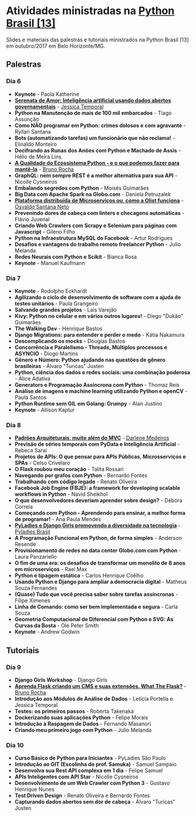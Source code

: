 # Atividades ministradas na [Python Brasil [13]](http://2017.pythonbrasil.org.br)

Slides e materiais das palestras e tutoriais ministrados na Python Brasil \[13\] em
outubro/2017 em Belo Horizonte/MG.

## Palestras

### Dia 6

- **Keynote** - Paola Katherine
- [**Serenata de Amor: Inteligência artificial usando dados abertos governamentais**](serenata_de_amor) - [Jessica Temporal](jtemporal.com)
- **Python na Manutenção de mais de 100 mil embarcados** - Tiago Assunção
- **Como NÃO programar em Python: crimes dolosos e com agravante** - Ryllari Santana
- **Bots (automatizando tarefas) um funcionário que não reclama!** - Elinaldo Monteiro
- **Decifrando as Runas dos Anões com Python e Machado de Assis** - Hélio de Meira Lins
- [**A Qualidade do Ecossistema Python - e o que podemos fazer para mantê-la**](http://brunorocha.org/slides/the-quality-of-the-python-ecosystem.html) - [Bruno Rocha](https://github.com/rochacbruno)
- **GraphQL: nem sempre REST é a melhor alternativa para sua API** - Nicolle Cysneiros
- **Embalando segredos com Python** - Moisés Guimarães
- **Big Data com Apache Spark na Globo.com** - Daniela Petruzalek
- [**Plataforma distribuída de Microserviços ou, como a Olist funciona**](plataforma_distribuida_de_microservicos) - [Osvaldo Santana Neto](https://github.com/osantana)
- **Prevenindo dores de cabeça com linters e checagens automáticas** - Flávio Juvenal
- **Criando Web Crawlers com Scrapy e Selenium para páginas com Javascript** - Gileno Filho
- **Python na Infraestrutura MySQL do Facebook** - Artur Rodrigues
- **Desafios e vantagens do trabalho remoto freelancer Python** - Julio Melanda
- **Redes Neurais com Python e Scikit** - Bianca Rosa
- **Keynote** - Manuel Kaufmann

### Dia 7

- **Keynote** - Rodolpho Eckhardt
- **Agilizando o ciclo de desenvolvimento de software com a ajuda de testes unitários** - Paula Grangeiro
- **Salvando grandes projetos** - Lais Varejão
- **Kivy: Python no celular e em vários outros lugares!** - Diego "Dukão" Guimarães
- **The Walking Dev** - Henrique Bastos
- **Django Migrations: para entender e perder o medo** - Kátia Nakamura
- **Descomplicando os mocks** - Douglas Bastos
- **Concorrência e Paralelismo - Threads, Múltiplos processos e ASYNCIO** - Diogo Martins
- **Gênero e Número: Python ajudando nas questões de gênero brasileiras** - Álvaro "Turicas" Justen
- **Python, ciência dos dados e redes sociais: uma combinação poderosa** - Alice Adativa
- **Generators e Programação Assincrona com Python** - Thomaz Reis
- **Análise de imagens e machine learning utilizando Python e openCV** - Paula Santos
- **Python Runtime sem GIL em Golang: Grumpy** - Alan Justino
- **Keynote** - Allison Kaptur

### Dia 8

- [**Padrões Arquiteturais, muito além do MVC**](padroes_arquiteturais_muito_alem_do_mvc) - [Darlene Medeiros](https://www.linkedin.com/in/darlene-medeiros)
- **Previsão de séries temporais com PyData e Inteligência Artificial** - Rebeca Sarai
- **Projetos de APIs: O que pensar para APIs Públicas, Microsserviços e SPAs** - Celso Crivelaro
- **O Flask roubou meu coração** - Talita Rossari
- **Navegando por grafos com Python** - Bernardo Fontes
- **Trabalhando com código legado** - Renato Oliveira
- **Facebook Job Engine (FBJE): a framework for developing scalable workflows in Python** - Navid Sheikhol
- **O que desenvolvedores deveriam aprender sobre design?** - Débora Correia
- **Começando com Python - Aprendendo para ensinar, a melhor forma de programar!** - Ana Paula Mendes
- [**PyLadies e Django Girls promovendo a diversidade na tecnologia**](https://pt.slideshare.net/ThaisViana6/pyladies-py-br-2017) - [Pyladies Brasil](https://www.facebook.com/PyLadiesBrazil/)
- **A Programação Funcional em Python, de forma simples** - Anderson Resende
- **Provisionamento de redes no data center Globo.com com Python** - Laura Panzariello
- **O fim de uma era: os desafios de transformar um monolito de 8 anos em microserviços** - Rael Max
- **Python e tipagem estática** - Carlos Henrique Coêlho
- **Usando Python e Django para ampliar a democracia digital** - Matheus Souza Fernandes
- **(Quase) Tudo que você precisa saber sobre tarefas assíncronas** - Filipe Ximenes
- **Linha de Comando: como ser bem implementada e segura** - Carla Souza
- **Geometria Computacional de Diferencial com Python e SVG: As Curvas da Bosta** - Ole Peter Smith
- **Keynote** - Andrew Godwin

## Tutoriais

### Dia 9

- **Django Girls Workshop** - Django Girls
- [**Aprenda Flask criando um CMS e suas extensões. What The Flask?**](https://github.com/cursodepythonoficial/flask_tutorial_pybr13) - [Bruno Rocha](https://github.com/rochacbruno)
- **Introdução aos Módulos de Análise de Dados** - Letícia Portella e Jessica Temporal
- **Testes: os primeiros passos** - Roberta Takenaka
- **Dockerizando suas aplicações Python** - Felipe Morais
- **Introdução à Raspagem de Dados** - Fernando Masanori
- **Criando meu primeiro jogo com Python** - Julio Melanda

### Dia 10

- **Curso Básico de Python para Iniciantes** - PyLadies São Paulo
- **Introdução ao GIT (Escolinha do prof. Samuka)** - Samuel Sampaio
- **Desenvolva sua Rest API complexa em 1 dia** - Felipe Samuel
- **APIs Inteligentes com API Star** - Nicolle Cysneiros
- **Desenvolvimento de um Web Crawler com Python 3** - Gustavo Henrique Nunes
- **Test Driven Design** - Renato Oliveira e Bernardo Fontes
- **Capturando dados abertos sem dor de cabeça** - Álvaro "Turicas" Justen
